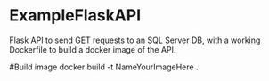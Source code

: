 # ExampleFlaskAPI
Flask API to send GET requests to an SQL Server DB, with a working Dockerfile to build a docker image of the API.

#Build image
docker build -t NameYourImageHere .
